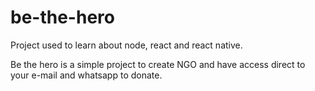 # be-the-hero

Project used to learn about node, react and react native.

Be the hero is a simple project to create NGO and have access direct to your e-mail and whatsapp to donate.
